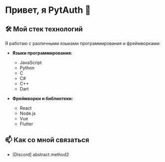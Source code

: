 # Привет, я PytAuth 👋

## 🛠️ Мой стек технологий

Я работаю с различными языками программирования и фреймворками:

- **Языки программирования:**
  - JavaScript
  - Python
  - C
  - C#
  - C++
  - Dart

- **Фреймворки и библиотеки:**
  - React
  - Node.js
  - Vue
  - Flutter

## 📫 Как со мной связаться

- [Discord] abstract.method2
